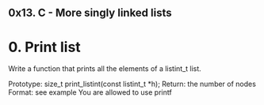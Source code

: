 ## 0x13. C - More singly linked lists

# 0. Print list
Write a function that prints all the elements of a listint_t list.

Prototype: size_t print_listint(const listint_t *h);
Return: the number of nodes 
Format: see example 
You are allowed to use printf
